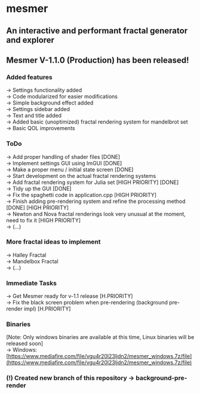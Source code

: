 # mesmer

## An interactive and performant fractal generator and explorer
## Mesmer V-1.1.0 (Production) has been released!

### Added features
-> Settings functionality added <br>
-> Code modularized for easier modifications <br>
-> Simple background effect added <br>
-> Settings sidebar added <br>
-> Text and title added <br>
-> Added basic (unoptimized) fractal rendering system for mandelbrot set <br>
-> Basic QOL improvements <br>

### ToDo
-> Add proper handling of shader files [DONE] <br>
-> Implement settings GUI using ImGUI [DONE] <br>
-> Make a proper menu / initial state screen [DONE] <br>
-> Start development on the actual fractal rendering systems <br>
-> Add fractal rendering system for Julia set [HIGH PRIORITY] [DONE] <br>
-> Tidy up the GUI [DONE] <br>
-> Fix the spaghetti code in application.cpp [HIGH PRIORITY] <br>
-> Finish adding pre-rendering system and refine the processing method [DONE] [HIGH PRIORITY] <br>
-> Newton and Nova fractal renderings look very unusual at the moment, need to fix it [HIGH PRIORITY] <br>
-> (...) <br>

### More fractal ideas to implement
-> Halley Fractal <br>
-> Mandelbox Fractal <br>
-> (...) <br>

### Immediate Tasks
-> Get Mesmer ready for v-1.1 release [H.PRIORITY] <br>
-> Fix the black screen problem when pre-rendering (background pre-render impl) [H.PRIORITY] <br>

### Binaries
[Note: Only windows binaries are available at this time, Linux binaries will be released soon] <br>
-> Windows: [https://www.mediafire.com/file/vgu4r20l23ljdn2/mesmer_windows.7z/file](https://www.mediafire.com/file/vgu4r20l23ljdn2/mesmer_windows.7z/file)

### (!) Created new branch of this repository -> background-pre-render

